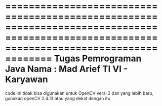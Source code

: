 ==========================================================================================================================================
Tugas Pemrograman Java
Nama : Mad Arief
TI VI - Karyawan
==========================================================================================================================================
code ini tidak bisa digunakan untuk OpenCV versi 3 dan yang lebih baru, gunakan openCV 2.4.13 atau yang dekat dengan itu
